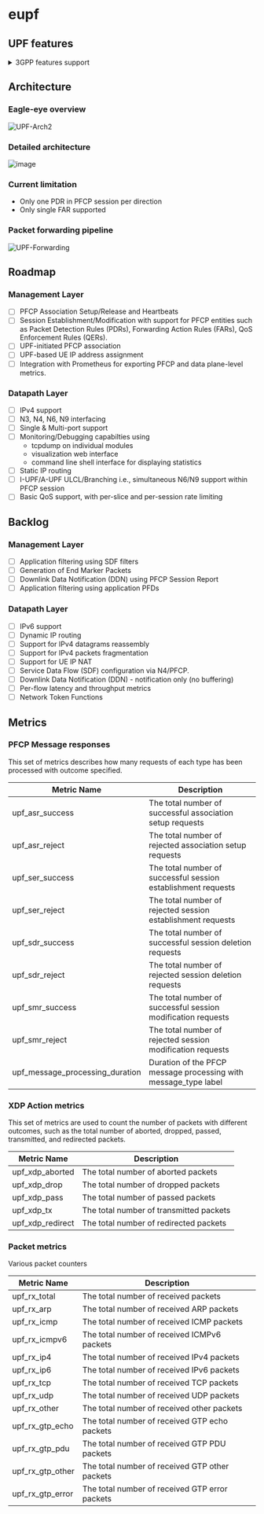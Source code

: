 # eupf

## UPF features

<details><summary>3GPP features support</summary>

| Status | Feature | Description |
|:---:|:---|:---  |
| N |   `BUCP`  |    Downlink Data Buffering in CP function is supported by the UP function.  |
| N |   `DDND`  |    The buffering parameter 'Downlink Data Notification Delay' is supported by the UP function.  |
| N |   `DLBD`  |    The buffering parameter 'DL Buffering Duration' is supported by the UP function.  |
| N |   `TRST`  |    Traffic Steering is supported by the UP function.  |
| N |   `FTUP`  |    F-TEID allocation / release in the UP function is supported by the UP function.  |
| N |   `PFDM`  |    The PFD Management procedure is supported by the UP function.  |
| N |   `HEEU`  |    Header Enrichment of Uplink traffic is supported by the UP function.  |
| N |   `TREU`  |    Traffic Redirection Enforcement in the UP function is supported by the UP function.  |
| N |   `EMPU`  |    Sending of End Marker packets supported by the UP function.  |
| N |   `PDIU`  |    Support of PDI optimised signalling in UP function.  |
| N |   `UDBC`  |    Support of UL/DL Buffering Control.  |
| N |   `QUOAC`  |   The UP function supports being provisioned with the Quota Action to apply when reaching quotas.  |
| N |   `TRACE`  |   The UP function supports Trace.  |
| N |   `FRRT`  |    The UP function supports Framed Routing.  |
| N |   `PFDE`  |    The UP function supports a PFD Contents including a property with multiple values.  |
| N |   `EPFAR`  |   The UP function supports the Enhanced PFCP Association Release feature.  |
| N |   `DPDRA`  |   The UP function supports Deferred PDR Activation or Deactivation.  |
| N |   `ADPDP`  |   The UP function supports the Activation and Deactivation of Pre-defined PDRs.  |
| N |   `UEIP`  |    The UPF supports allocating UE IP addresses or prefixes.  |
| N |   `SSET`  |    UPF support of PFCP sessions successively controlled by different SMFs of a same SMF Set.  |
| N |   `MNOP`  |    Measurement of number of packets which is instructed with the flag 'Measurement of Number of Packets' in a URR.  |
| N |   `MTE`  | UPF supports multiple instances of Traffic Endpoint IDs in a PDI.  |
| N |   `BUNDL`  |   PFCP messages bunding is supported by the UP function.  |
| N |   `GCOM`  |    UPF support of 5G VN Group Communication.  |
| N |   `MPAS`  |    UPF support for multiple PFCP associations to the SMFs in an SMF set.  |
| N |   `RTTL`  |    The UP function supports redundant transmission at transport layer.  |
| N |   `VTIME`  |   UPF support of quota validity time feature.  |
| N |   `NORP`  |    UP function support of Number of Reports.  |
| N |   `IPTV`  |    UPF support of IPTV service  |
| N |   `IP6PL`  |   UE IPv6 address(es) allocation with IPv6 prefix length other than default /64 (incl. /128 individual IPv6 addresses).  |
| N |   `TSCU`  |    Time Sensitive Communication is supported by the UPF.  |
| N |   `MPTCP`  |   UPF support of MPTCP Proxy functionality.  |
| N |   `ATSSS-LL`  |UPF support of ATSSS-LLL steering functionality.|
| N |   `QFQM`  |    UPF support of per QoS flow per UE QoS monitoring.  |
| N |   `GPQM`  |    UPF support of per GTP-U Path QoS monitoring.  |
| N |   `MT-EDT`  |  SGW-U support of reporting the size of DL Data Packets.  |
| N |   `CIOT`  |    UPF support of CIoT feature, e.g. small data packet rate enforcement.  |
| N |   `ETHAR`  |   UPF support of Ethernet PDU Session Anchor Relocation.  |
| N |   `DDDS`  |    Reporting the first buffered/discarded downlink data after buffering / directly dropped downlink data.  |
| N |   `RDS`  | UP function support of Reliable Data Service  |
| N |   `RTTWP`  |   UPF support of RTT measurements towards the UE Without PMF.  |
| N |   `QUASF`  |   URR with an Exempted Application ID for Quota Action or an Exempted SDF Filter for Quota Action.  |
| N |   `NSPOC`  |   UP function supports notifying start of Pause of Charging via user plane.  |
| N |   `L2TP`  |    UP function supports the L2TP feature  |
| N |   `UPBER`  |   UP function supports the uplink packets buffering during EAS relocation.  |
| N |   `RESPS`  |   Restoration of PFCP Sessions associated with one or more PGW-C/SMF FQCSID(s), Group Id(s) or CP IP address(es)  |
| N |   `IPREP`  |   UP function supports IP Address and Port number replacement  |
| N |   `DNSTS`  |   UP function support DNS Traffic Steering based on FQDN in the DNS Query message  |
| N |   `DRQOS`  |   UP function supports Direct Reporting of QoS monitoring events to Local NEF or AF  |
| N |   `MBSN4`  |   UPF supports sending MBS multicast session data to associated PDU sessions using 5GC individual delivery  |
| N |   `PSUPRM`  |  UP function supports Per Slice UP Resource Management  |
| N |   `EPPPI`  |   UP function supports Enhanced Provisioning of Paging Policy Indicator feature  |
| N |   `RATP`  |    Redirection Address Types with "Port", "IPv4 addr" or "IPv6 addr".  |
| N |   `UPIDP`  |   UP function supports User Plane Inactivity Detection and reporting per PDR feature  |
</details>

## Architecture

### Eagle-eye overview
![UPF-Arch2](https://user-images.githubusercontent.com/20152142/207142700-cc3f17a5-203f-4b43-b712-a518cb627968.png)

### Detailed architecture
![image](https://user-images.githubusercontent.com/20152142/228003420-0a2be83e-095e-4ad4-8635-0eb434951a3e.png)


### Current limitation

- Only one PDR in PFCP session per direction
- Only single FAR supported 

### Packet forwarding pipeline

![UPF-Forwarding](https://user-images.githubusercontent.com/20152142/207142725-0af400bb-8ff8-4f36-93bd-3c461c0e7ce4.png)

## Roadmap

### Management Layer

- [ ]  PFCP Association Setup/Release and Heartbeats
- [ ]  Session Establishment/Modification with support for PFCP entities such as Packet Detection Rules (PDRs), Forwarding Action Rules (FARs), QoS Enforcement Rules (QERs).
- [ ]  UPF-initiated PFCP association
- [ ]  UPF-based UE IP address assignment
- [ ]  Integration with Prometheus for exporting PFCP and data plane-level metrics.

### Datapath Layer

- [ ]  IPv4 support
- [ ]  N3, N4, N6, N9 interfacing
- [ ]  Single & Multi-port support
- [ ]  Monitoring/Debugging capabilties using
    - tcpdump on individual modules
    - visualization web interface
    - command line shell interface for displaying statistics
- [ ]  Static IP routing
- [ ]  I-UPF/A-UPF ULCL/Branching i.e., simultaneous N6/N9 support within PFCP session
- [ ]  Basic QoS support, with per-slice and per-session rate limiting

## Backlog

### Management Layer

- [ ]  Application filtering using SDF filters
- [ ]  Generation of End Marker Packets
- [ ]  Downlink Data Notification (DDN) using PFCP Session Report
- [ ]  Application filtering using application PFDs

### Datapath Layer

- [ ]  IPv6 support
- [ ]  Dynamic IP routing
- [ ]  Support for IPv4 datagrams reassembly
- [ ]  Support for IPv4 packets fragmentation
- [ ]  Support for UE IP NAT
- [ ]  Service Data Flow (SDF) configuration via N4/PFCP.
- [ ]  Downlink Data Notification (DDN) - notification only (no buffering)
- [ ]  Per-flow latency and throughput metrics
- [ ]  Network Token Functions

## Metrics

### PFCP Message responses
This set of metrics describes how many requests of each type has been processed with outcome specified.

| Metric Name               | Description                                          |
|---------------------------|------------------------------------------------------|
| upf_asr_success           | The total number of successful association setup requests |
| upf_asr_reject            | The total number of rejected association setup requests |
| upf_ser_success           | The total number of successful session establishment requests |
| upf_ser_reject            | The total number of rejected session establishment requests |
| upf_sdr_success           | The total number of successful session deletion requests |
| upf_sdr_reject            | The total number of rejected session deletion requests |
| upf_smr_success           | The total number of successful session modification requests |
| upf_smr_reject            | The total number of rejected session modification requests |
| upf_message_processing_duration | Duration of the PFCP message processing with message_type label |

### XDP Action metrics
This set of metrics are used to count the number of packets with different outcomes, such as the total number of aborted, dropped, passed, transmitted, and redirected packets.

| Metric Name       | Description                             |
|-------------------|-----------------------------------------|
| upf_xdp_aborted   | The total number of aborted packets     |
| upf_xdp_drop      | The total number of dropped packets     |
| upf_xdp_pass      | The total number of passed packets      |
| upf_xdp_tx        | The total number of transmitted packets |
| upf_xdp_redirect  | The total number of redirected packets  |

### Packet metrics
Various packet counters

| Metric Name        | Description                                |
|--------------------|--------------------------------------------|
| upf_rx_total       | The total number of received packets       |
| upf_rx_arp         | The total number of received ARP packets   |
| upf_rx_icmp        | The total number of received ICMP packets  |
| upf_rx_icmpv6      | The total number of received ICMPv6 packets|
| upf_rx_ip4         | The total number of received IPv4 packets  |
| upf_rx_ip6         | The total number of received IPv6 packets  |
| upf_rx_tcp         | The total number of received TCP packets   |
| upf_rx_udp         | The total number of received UDP packets   |
| upf_rx_other       | The total number of received other packets |
| upf_rx_gtp_echo    | The total number of received GTP echo packets |
| upf_rx_gtp_pdu     | The total number of received GTP PDU packets |
| upf_rx_gtp_other   | The total number of received GTP other packets |
| upf_rx_gtp_error   | The total number of received GTP error packets |
